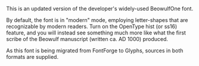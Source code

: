 This is an updated version of the developer's widely-used BeowulfOne font.

By default, the font is in "modern" mode, employing letter-shapes that
are recognizable by modern readers. Turn on the OpenType hist (or ss16)
feature, and you will instead see something much more like what
the first scribe of the Beowulf manuscript (written ca. AD 1000) produced.

As this font is being migrated from FontForge to Glyphs, sources in both
formats are supplied.
